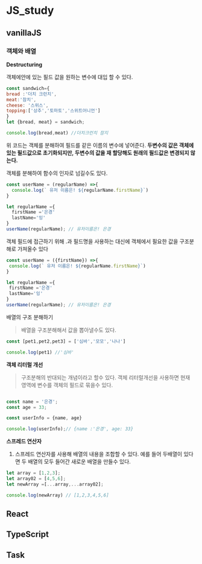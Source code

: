 # JS_study

## vanillaJS 

### 객체와 배열

**Destructuring**

객체에안에 있는 필드 값을 원하는 변수에 대입 할 수 있다.  

```js
const sandwich={
bread :'더치 크런치',
meat:'참치',
cheese: '스위스',
topping:['상추','토마토','스위트어니언']
}
let {bread, meat} = sandwich;

console.log(bread,meat) //더치크런치 참지
```
위 코드는 객체를 분해하여 필드를 같은 이름의 변수에 넣어준다. 
**두변수의 값은 객체에 있는 필드값으로 초기화되지만, 두변수의 값을 재 할당해도 원래의 필드값은 변경되지 않는다.**

객체를 분해하여 함수의 인자로 넘길수도 있다. 

```js
const userName = (regularName) =>{
  console.log(` 유저 이름은! ${regularName.firstName}`)
}

let regularName ={
  firstName ='은경'
  lastName='잉'
}
userName(regularName); // 유저이름은! 은경

```

 객체 필드에 접근하기 위해 .과 필드명을 사용하는 대신에 객체에서 필요한 값을 구조분해로 가져올수 있다
 
 ```js
const userName = ({firstName}) =>{
  console.log(` 유저 이름은! ${regularName.firstName}`)
}

let regularName ={
  firstName ='은경'
  lastName='잉'
}
userName(regularName); // 유저이름은! 은경

```

배열의 구조 분해하기
>배열을 구조분해해서 값을 뽑아낼수도 있다. 

```js
const [pet1,pet2,pet3] = ['심바','모모','나나']

console.log(pet1) //'심바'
```


**객체 리터럴 개선**

>구조분해의 반대되는 개념이라고 할수 있다. 객체 리터럴개선을 사용하면 현재 영역에 변수를 객체의 필드로 묶을수 있다.


```js

const name = '은경';
const age = 33;

const userInfo = {name, age}

console.log(userInfo);// {name :'은경', age: 33}

```

**스프레드 연산자**

1. 스프레드 연산자를 사용해 배열의 내용을 조합할 수 있다. 예를 들어 두배열이 있다면 두 배열의 모두 들어간 새로운 배열을 만들수 있다.

```js
let array = [1,2,3];
let array02 = [4,5,6];
let newArray =[...array,...array02];

console.log(newArray) // [1,2,3,4,5,6]
```






## React

## TypeScript

## Task
